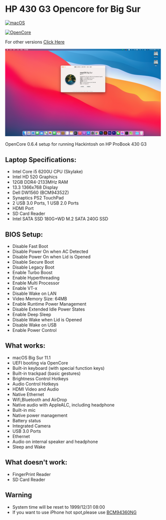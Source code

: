 # HP 430 G3 Opencore for Big Sur

[![macOS](https://img.shields.io/badge/macOS-11.1-orange)](https://www.apple.com/macos/big-sur/)

[![OpenCore](https://img.shields.io/badge/OpenCore-0.6.4-9cf)](https://dortania.github.io/OpenCore-Install-Guide/)



For other versions [Click Here](https://github.com/ryzenthreadripper9453/HP-430-G3-opencore)

![](hackintosh_laptop.png)

OpenCore 0.6.4 setup for running Hackintosh on HP ProBook 430 G3

## Laptop Specifications:
- Intel Core i5 6200U CPU (Skylake)
- Intel HD 520 Graphics
- 12GB DDR4-2133MHz RAM
- 13.3 1366x768 Display
- Dell DW1560 (BCM94352Z)
- Synaptics PS2 TouchPad
- 2 USB 3.0 Ports, 1 USB 2.0 Ports
- HDMI Port
- SD Card Reader
- Intel SATA SSD 180G+WD M.2 SATA 240G SSD

## BIOS Setup:
- Disable Fast Boot
- Disable Power On when AC Detected
- Disable Power On when Lid is Opened
- Disable Secure Boot
- Disable Legacy Boot
- Enable Turbo Boost
- Enable Hyperthreading
- Enable Multi Processor
- Enable VT-x
- Disable Wake on LAN
- Video Memory Size: 64MB
- Enable Runtime Power Management
- Disable Extended Idle Power States
- Enable Deep Sleep
- Disable Wake when Lid is Opened
- Disable Wake on USB
- Enable Power Control

## What works:
- macOS Big Sur 11.1
- UEFI booting via OpenCore
- Built-in keyboard (with special function keys)
- Built-in trackpad (basic gestures)
- Brightness Control Hotkeys
- Audio Control Hotkeys
- HDMI Video and Audio
- Native Ethernet
- Wifi,Bluetooth and AirDrop
- Native audio with AppleALC, including headphone
- Built-in mic
- Native power management
- Battery status
- Integrated Camera
- USB 3.0 Ports
- Ethernet
- Audio on internal speaker and headphone
- Sleep and Wake

## What doesn't work:
- FingerPrint Reader
- SD Card Reader

## Warning
- System time will be reset to 1999/12/31 08:00
- If you want to use iPhone hot spot,please use [BCM94360NG](https://www.ruten.com.tw/find/?q=bcm94360ng)
